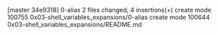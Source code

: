 [master 34e9318] 0-alias
 2 files changed, 4 insertions(+)
 create mode 100755 0x03-shell_variables_expansions/0-alias
 create mode 100644 0x03-shell_variables_expansions/README.md
